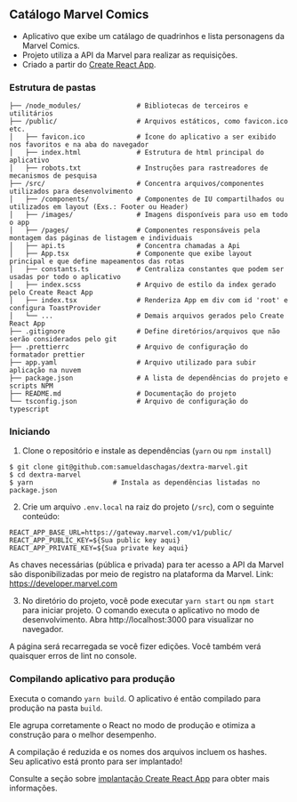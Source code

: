 ## Catálogo Marvel Comics

- Aplicativo que exibe um catálago de quadrinhos e lista personagens da Marvel Comics.
- Projeto utiliza a API da Marvel para realizar as requisições.
- Criado a partir do [Create React App](https://github.com/facebook/create-react-app).

### Estrutura de pastas

```shell
├── /node_modules/              # Bibliotecas de terceiros e utilitários
├── /public/                    # Arquivos estáticos, como favicon.ico etc.
│   ├── favicon.ico             # Ícone do aplicativo a ser exibido nos favoritos e na aba do navegador
│   ├── index.html              # Estrutura de html principal do aplicativo
│   ├── robots.txt              # Instruções para rastreadores de mecanismos de pesquisa
├── /src/                       # Concentra arquivos/componentes utilizados para desenvolvimento
│   ├── /components/            # Componentes de IU compartilhados ou utilizados em layout (Exs.: Footer ou Header)
│   ├── /images/                # Imagens disponíveis para uso em todo o app
│   ├── /pages/                 # Componentes responsáveis pela montagem das páginas de listagem e individuais
│   ├── api.ts                  # Concentra chamadas a Api
│   ├── App.tsx                 # Componente que exibe layout principal e que define mapeamentos das rotas
│   ├── constants.ts            # Centraliza constantes que podem ser usadas por todo o aplicativo
│   ├── index.scss              # Arquivo de estilo da index gerado pelo Create React App
│   ├── index.tsx               # Renderiza App em div com id 'root' e configura ToastProvider
│   └── ...                     # Demais arquivos gerados pelo Create React App
├── .gitignore                  # Define diretórios/arquivos que não serão considerados pelo git
├── .prettierrc                 # Arquivo de configuração do formatador prettier
├── app.yaml                    # Arquivo utilizado para subir aplicação na nuvem
├── package.json                # A lista de dependências do projeto e scripts NPM
├── README.md                   # Documentação do projeto
└── tsconfig.json               # Arquivo de configuração do typescript
```

### Iniciando

1. Clone o repositório e instale as dependências (`yarn` ou `npm install`)

```shell
$ git clone git@github.com:samueldaschagas/dextra-marvel.git
$ cd dextra-marvel
$ yarn                    # Instala as dependências listadas no package.json
```
2. Crie um arquivo `.env.local` na raiz do projeto (`/src`), com o seguinte conteúdo:
```shell
REACT_APP_BASE_URL=https://gateway.marvel.com/v1/public/
REACT_APP_PUBLIC_KEY=${Sua public key aqui}
REACT_APP_PRIVATE_KEY=${Sua private key aqui}
```
As chaves necessárias (pública e privada) para ter acesso a API da Marvel são disponibilizadas por meio de registro na plataforma da Marvel. Link: https://developer.marvel.com

3. No diretório do projeto, você pode executar `yarn start` ou `npm start` para iniciar projeto. O comando executa o aplicativo no modo de desenvolvimento.
Abra http://localhost:3000 para visualizar no navegador.

A página será recarregada se você fizer edições.
Você também verá quaisquer erros de lint no console.


### Compilando aplicativo para produção

Executa o comando `yarn build`. O aplicativo é então compilado para produção na pasta `build`.<br />

Ele agrupa corretamente o React no modo de produção e otimiza a construção para o melhor desempenho.

A compilação é reduzida e os nomes dos arquivos incluem os hashes.<br />
Seu aplicativo está pronto para ser implantado!

Consulte a seção sobre [implantação Create React App](https://facebook.github.io/create-react-app/docs/deployment) para obter mais informações.

